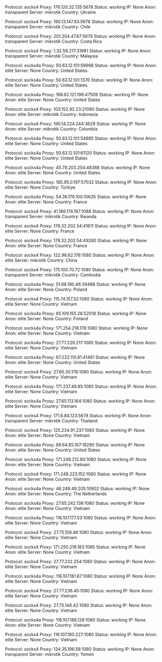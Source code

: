 Protocol: socks4
Proxy: 176.120.32.135:5678
Status: working
IP: None
Anon: transparent
Server: mikrotik
Country: Ukraine

Protocol: socks4
Proxy: 190.13.147.93:5678
Status: working
IP: None
Anon: transparent
Server: mikrotik
Country: Chile

Protocol: socks4
Proxy: 201.204.47.67:5678
Status: working
IP: None
Anon: transparent
Server: mikrotik
Country: Costa Rica

Protocol: socks4
Proxy: 1.32.59.217:31981
Status: working
IP: None
Anon: transparent
Server: mikrotik
Country: Malaysia

Protocol: socks4a
Proxy: 50.63.12.101:59998
Status: working
IP: None
Anon: elite
Server: None
Country: United States

Protocol: socks4a
Proxy: 50.63.12.101:1376
Status: working
IP: None
Anon: elite
Server: None
Country: United States

Protocol: socks4a
Proxy: 166.62.121.196:47509
Status: working
IP: None
Anon: elite
Server: None
Country: United States

Protocol: socks4
Proxy: 103.152.92.23:21080
Status: working
IP: None
Anon: elite
Server: mikrotik
Country: Indonesia

Protocol: socks4
Proxy: 190.14.224.244:3629
Status: working
IP: None
Anon: elite
Server: mikrotik
Country: Colombia

Protocol: socks4a
Proxy: 50.63.12.101:54885
Status: working
IP: None
Anon: elite
Server: None
Country: United States

Protocol: socks4a
Proxy: 50.63.12.101:61120
Status: working
IP: None
Anon: elite
Server: None
Country: United States

Protocol: socks4a
Proxy: 45.79.203.254:48388
Status: working
IP: None
Anon: elite
Server: None
Country: United States

Protocol: socks4a
Proxy: 185.95.0.197:57032
Status: working
IP: None
Anon: elite
Server: None
Country: Türkiye

Protocol: socks4a
Proxy: 54.36.176.100:10635
Status: working
IP: None
Anon: elite
Server: None
Country: France

Protocol: socks4
Proxy: 41.186.174.167:1088
Status: working
IP: None
Anon: transparent
Server: mikrotik
Country: Rwanda

Protocol: socks4
Proxy: 178.32.202.54:41611
Status: working
IP: None
Anon: elite
Server: None
Country: France

Protocol: socks4
Proxy: 178.32.202.54:49280
Status: working
IP: None
Anon: elite
Server: None
Country: France

Protocol: socks4
Proxy: 122.96.62.178:1080
Status: working
IP: None
Anon: elite
Server: mikrotik
Country: China

Protocol: socks4
Proxy: 175.100.70.72:1080
Status: working
IP: None
Anon: transparent
Server: mikrotik
Country: Cambodia

Protocol: socks4a
Proxy: 51.68.180.46:39488
Status: working
IP: None
Anon: elite
Server: None
Country: Poland

Protocol: socks4
Proxy: 115.74.157.32:1080
Status: working
IP: None
Anon: elite
Server: None
Country: Vietnam

Protocol: socks4a
Proxy: 65.109.155.26:52018
Status: working
IP: None
Anon: elite
Server: None
Country: Finland

Protocol: socks4a
Proxy: 171.254.218.176:1080
Status: working
IP: None
Anon: elite
Server: None
Country: Vietnam

Protocol: socks4a
Proxy: 27.77.229.217:1080
Status: working
IP: None
Anon: elite
Server: None
Country: Vietnam

Protocol: socks4a
Proxy: 67.222.110.81:41461
Status: working
IP: None
Anon: elite
Server: None
Country: United States

Protocol: socks4
Proxy: 27.65.30.178:1080
Status: working
IP: None
Anon: elite
Server: None
Country: Vietnam

Protocol: socks4a
Proxy: 171.237.49.85:1080
Status: working
IP: None
Anon: elite
Server: None
Country: Vietnam

Protocol: socks4a
Proxy: 27.65.113.164:1080
Status: working
IP: None
Anon: elite
Server: None
Country: Vietnam

Protocol: socks4
Proxy: 171.6.84.123:5678
Status: working
IP: None
Anon: transparent
Server: mikrotik
Country: Thailand

Protocol: socks4
Proxy: 125.234.91.237:1080
Status: working
IP: None
Anon: elite
Server: None
Country: Vietnam

Protocol: socks4a
Proxy: 69.64.85.167:18290
Status: working
IP: None
Anon: elite
Server: None
Country: United States

Protocol: socks4a
Proxy: 171.248.212.80:1080
Status: working
IP: None
Anon: elite
Server: None
Country: Vietnam

Protocol: socks4
Proxy: 171.248.223.152:1080
Status: working
IP: None
Anon: elite
Server: None
Country: Vietnam

Protocol: socks4a
Proxy: 46.249.49.205:10802
Status: working
IP: None
Anon: elite
Server: None
Country: The Netherlands

Protocol: socks4a
Proxy: 27.65.242.138:1080
Status: working
IP: None
Anon: elite
Server: None
Country: Vietnam

Protocol: socks4a
Proxy: 116.107.177.53:1080
Status: working
IP: None
Anon: elite
Server: None
Country: Vietnam

Protocol: socks4
Proxy: 27.75.159.46:1080
Status: working
IP: None
Anon: elite
Server: None
Country: Vietnam

Protocol: socks4
Proxy: 171.250.218.183:1080
Status: working
IP: None
Anon: elite
Server: None
Country: Vietnam

Protocol: socks4
Proxy: 27.77.232.254:1080
Status: working
IP: None
Anon: elite
Server: None
Country: Vietnam

Protocol: socks4a
Proxy: 116.107.181.67:1080
Status: working
IP: None
Anon: elite
Server: None
Country: Vietnam

Protocol: socks4
Proxy: 27.77.236.45:1080
Status: working
IP: None
Anon: elite
Server: None
Country: Vietnam

Protocol: socks4
Proxy: 27.75.148.42:1080
Status: working
IP: None
Anon: elite
Server: None
Country: Vietnam

Protocol: socks4a
Proxy: 116.107.186.128:1080
Status: working
IP: None
Anon: elite
Server: None
Country: Vietnam

Protocol: socks4
Proxy: 116.107.190.227:1080
Status: working
IP: None
Anon: elite
Server: None
Country: Vietnam

Protocol: socks4
Proxy: 134.35.196.58:1080
Status: working
IP: None
Anon: transparent
Server: mikrotik
Country: Yemen


